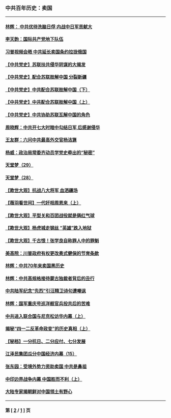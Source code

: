 ### 中共百年历史：卖国
---
#### [林辉： 中共优待洗脑日俘 内战中日军贡献大](../../pages/nf1176117/n13624644.md?05020430) 
#### [李天韵：国际共产党地下队伍](../../pages/nf1176117/n13611808.md?05020430) 
#### [习普视频会晤 中共延长卖国条约拉拢俄国](../../pages/nf1176117/n13060971.md?05020430) 
#### [【中共党史】苏联扶共侵华阴谋的大揭发](../../pages/nf1176117/n13056050.md?05020430) 
#### [【中共党史】配合苏联肢解中国 分裂新疆](../../pages/nf1176117/n13040700.md?05020430) 
#### [【中共党史】中共配合苏联肢解中国（下）](../../pages/nf1176117/n13035660.md?05020430) 
#### [【中共党史】中共配合苏联肢解中国（上）](../../pages/nf1176117/n13030262.md?05020430) 
#### [【中共党史】中共协助苏联瓦解中国的角色](../../pages/nf1176117/n13018109.md?05020430) 
#### [周晓辉：中共开七大时暗中勾结日军 后感谢侵华](../../pages/nf1176117/n12921960.md?05020430) 
#### [王友群：六问中共最高外交官杨洁篪](../../pages/nf1176117/n12836495.md?05020430) 
#### [杨威：政治局常委齐动员学党史牵出的“秘密”](../../pages/nf1176117/n12764642.md?05020430) 
#### [天堂梦（29）](../../pages/nf1176117/n12408465.md?05020430) 
#### [天堂梦（28）](../../pages/nf1176117/n12408309.md?05020430) 
#### [【欺世大观】抗战八大将军 血洒疆场](../../pages/nf1176117/n12357044.md?05020430) 
#### [【薇羽看世间】一代奸相周恩来（上）](../../pages/nf1176117/n12401109.md?05020430) 
#### [【欺世大观】平型关和百团战役就是俩红气球](../../pages/nf1176117/n12359157.md?05020430) 
#### [【欺世大观】杨虎城走钢丝 “英雄”跌入地狱](../../pages/nf1176117/n12358840.md?05020430) 
#### [【欺世大观】千古恨！张学良自称罪人中的罪魁](../../pages/nf1176117/n12358629.md?05020430) 
#### [美高院：川普政府有权更改奥式健保的节育条款](../../pages/nf1176117/n12242171.md?05020430) 
#### [林辉：中共70年来卖国黑历史](../../pages/nf1176117/n11552181.md?05020430) 
#### [林辉：中共高规格接待蒙古独裁者背后的丑行](../../pages/nf1176117/n11225005.md?05020430) 
#### [中共陆军纪念“先烈”引汪精卫诗句遭嘲讽](../../pages/nf1176117/n11153345.md?05020430) 
#### [林辉：国军重庆号巡洋舰官兵投共后的苦难](../../pages/nf1176117/n10997801.md?05020430) 
#### [中共进入联合国与尼克松访华内幕（上）](../../pages/nf1176117/n10138788.md?05020430) 
#### [揭秘“四一二反革命政变”的历史真相（上）](../../pages/nf1176117/n9996650.md?05020430) 
#### [【秘档】一分抗日、二分应付、七分发展](../../pages/nf1176117/n9331484.md?05020430) 
#### [江泽民集团瓜分中国经济内幕（15）](../../pages/nf1176117/n9268584.md?05020430) 
#### [张东园：受境外势力资助卖国 中共是鼻祖](../../pages/nf1176117/n9272480.md?05020430) 
#### [中印边界战争内幕 中国胜而不利（上）](../../pages/nf1176117/n9252458.md?05020430) 
#### [大陆专家揭朝鲜对中国领土有野心](../../pages/nf1176117/n9074056.md?05020430) 

---
#### 第 [ [2](./2.md?05020430) / [1](./1.md?05020430) ] 页

